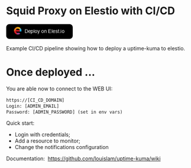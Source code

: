 # Squid Proxy on Elestio with CI/CD

<a href="https://dash.elest.io/deploy?source=cicd&social=dockerCompose&url=https://github.com/elestio-examples/uptime-kuma"><img src="deploy-on-elestio.png" alt="Deploy on Elest.io" width="180px" /></a>

Example CI/CD pipeline showing how to deploy a uptime-kuma to elestio.

# Once deployed ...

You are able now to connect to the WEB UI:

    https://[CI_CD_DOMAIN]
    Login: [ADMIN_EMAIL]
    Password: [ADMIN_PASSWORD] (set in env vars)

Quick start:

- Login with credentials;
- Add a resource to monitor;
- Change the notifications configuration

Documentation: 
https://github.com/louislam/uptime-kuma/wiki
